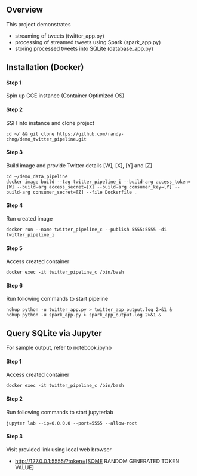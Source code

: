 ## Overview

This project demonstrates
- streaming of tweets (twitter_app.py)
- processing of streamed tweets using Spark (spark_app.py)
- storing processed tweets into SQLite (database_app.py)

## Installation (Docker)

#### Step 1
Spin up GCE instance (Container Optimized OS)

#### Step 2
SSH into instance and clone project
```
cd ~/ && git clone https://github.com/randy-chng/demo_twitter_pipeline.git
```

#### Step 3
Build image and provide Twitter details [W], [X], [Y] and [Z]
```
cd ~/demo_data_pipeline
docker image build --tag twitter_pipeline_i --build-arg access_token=[W] --build-arg access_secret=[X] --build-arg consumer_key=[Y] --build-arg consumer_secret=[Z] --file Dockerfile .
```

#### Step 4
Run created image
```
docker run --name twitter_pipeline_c --publish 5555:5555 -di twitter_pipeline_i
```

#### Step 5
Access created container
```
docker exec -it twitter_pipeline_c /bin/bash
```

#### Step 6
Run following commands to start pipeline
```
nohup python -u twitter_app.py > twitter_app_output.log 2>&1 &
nohup python -u spark_app.py > spark_app_output.log 2>&1 &
```

## Query SQLite via Jupyter

For sample output, refer to notebook.ipynb

#### Step 1
Access created container
```
docker exec -it twitter_pipeline_c /bin/bash
```

#### Step 2
Run following commands to start jupyterlab
```
jupyter lab --ip=0.0.0.0 --port=5555 --allow-root
```

#### Step 3
Visit provided link using local web browser
- http://127.0.0.1:5555/?token=[SOME RANDOM GENERATED TOKEN VALUE]
